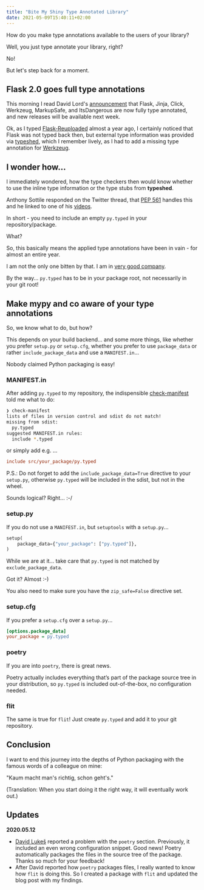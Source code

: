 ```yaml
---
title: "Bite My Shiny Type Annotated Library"
date: 2021-05-09T15:40:11+02:00
---
```


How do you make type annotations available to the users of your library?

Well, you just type annotate your library, right?

No!

But let's step back for a moment.

## Flask 2.0 goes full type annotations

This morning I read David Lord's [announcement](https://twitter.com/davidism/status/1391130343286001664) that Flask, Jinja, Click, Werkzeug, MarkupSafe,
and ItsDangerous are now fully type annotated,
and new releases will be available next week.

Ok, as I typed [Flask-Reuploaded](https://github.com/jugmac00/flask-reuploaded) almost a year ago,
I certainly noticed that Flask was not typed back then,
but external type information was provided via [typeshed](https://github.com/python/typeshed),
which I remember lively, as I had to add a missing type annotation for [Werkzeug](https://github.com/python/typeshed/pull/4308).

## I wonder how...

I immediately wondered,
how the type checkers then would know whether to use the inline type information or the type stubs from **typeshed**.

Anthony Sottile responded on the Twitter thread,
that [PEP 561](https://www.python.org/dev/peps/pep-0561/) handles this and he linked to one of his [videos](https://www.youtube.com/watch?v=n4GJ8rp6DpE).

In short - you need to include an empty `py.typed` in your repository/package.

What?

So, this basically means the applied type annotations have been in vain - for almost an entire year.

I am not the only one bitten by that.
I am in [very good company](https://github.com/encode/httpx/issues/193).

By the way... `py.typed` has to be in your package root, not necessarily in your git root!

## Make mypy and co aware of your type annotations

So, we know what to do, but how?

This depends on your build backend... and some more things,
like whether you prefer `setup.py` or `setup.cfg`,
whether you prefer to use `package_data` or rather `include_package_data` and use a `MANIFEST.in`...

Nobody claimed Python packaging is easy!

### MANIFEST.in

After adding `py.typed` to my repository,
the indispensible [check-manifest](https://pypi.org/project/check-manifest/) told me what to do:

```bash
❯ check-manifest 
lists of files in version control and sdist do not match!
missing from sdist:
  py.typed
suggested MANIFEST.in rules:
  include *.typed
```

or simply add e.g. ...

```ini
include src/your_package/py.typed
```

P.S.: Do not forget to add the `include_package_data=True` directive to your `setup.py`,
otherwise `py.typed` will be included in the sdist, but not in the wheel.

Sounds logical? Right... :-/

### setup.py

If you do not use a `MANIFEST.in`, but `setuptools` with a `setup.py`...


```python
setup(
    package_data={"your_package": ["py.typed"]},
)
```

While we are at it... take care that `py.typed` is not matched by `exclude_package_data`.

Got it? Almost :-)

You also need to make sure you have the `zip_safe=False` directive set.

### setup.cfg

If you prefer a `setup.cfg` over a `setup.py`...

```ini
[options.package_data]
your_package = py.typed
```

### poetry

If you are into `poetry`, there is great news.

Poetry actually includes everything that’s part of the package source tree in your distribution,
so `py.typed` is included out-of-the-box, no configuration needed.

### flit

The same is true for `flit`!
Just create `py.typed` and add it to your git repository.

## Conclusion

I want to end this journey into the depths of Python packaging with the famous words of a colleague on mine:

"Kaum macht man's richtig, schon geht's."

(Translation: When you start doing it the right way, it will eventually work out.)

## Updates

**2020.05.12**
- [David Lukeš](https://dlukes.github.io/) reported a problem with the `poetry` section.
  Previously, it included an even wrong configuration snippet.
  Good news!
  Poetry automatically packages the files in the source tree of the package.
  Thanks so much for your feedback!
- After David reported how `poetry` packages files,
  I really wanted to know how `flit` is doing this.
  So I created a package with `flit` and updated the blog post with my findings.
